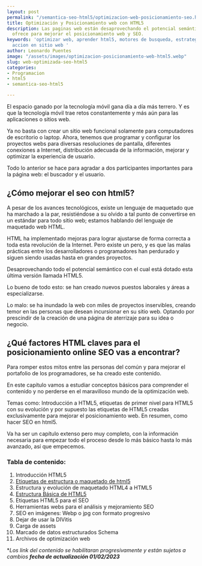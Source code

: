 ```yaml
---
layout: post
permalink: "/semantica-seo-html5/optimizacion-web-posicionamiento-seo.html"
title: Optimización y Posicionamiento web con HTML5
description: Las paginas web están desaprovechando el potencial semántico que html5
  ofrece para mejorar el posicionamiento web y SEO.
keywords: 'optimizar web, aprender html5, motores de busqueda, estrategia de negocio,
  accion en sitio web '
author: Leonardo Puentes
image: "/assets/images/optimizacion-posicionamiento-web-html5.webp"
slug: web-optimizada-seo-html5
categories:
- Programacion
- html5
- semantica-seo-html5

---
```

El espacio ganado por la tecnología móvil gana día a día más terrero. Y es que la tecnología móvil trae retos constantemente y más aún para las aplicaciones o sitios web.

Ya no basta con crear un sitio web funcional solamente para computadores de escritorio o laptop. Ahora, tenemos que programar y configurar los proyectos webs para diversas resoluciones de pantalla,  diferentes conexiones a Internet, distribución adecuada de la información, mejorar y optimizar la experiencia de usuario.

Todo lo anterior se hace para agradar a dos participantes importantes para la página web: el buscador y el usuario.

## ¿Cómo mejorar el seo con html5?

A pesar de los avances tecnológicos, existe un lenguaje de maquetado que ha marchado a la par, resistiéndose a su olvido a tal punto de convertirse en un estándar para todo sitio web; estamos hablando del lenguaje de maquetado web HTML.

HTML ha implementado mejoras para lograr ajustarse de forma correcta a toda esta revolución de la Internet. Pero existe un pero, y es que las malas prácticas entre los desarrolladores o programadores han perdurado y siguen siendo usadas hasta en grandes proyectos.

Desaprovechando todo el potencial semántico con el cual está dotado esta última versión llamada HTML5.

Lo bueno de todo esto: se han creado nuevos puestos laborales y áreas a especializarse.

Lo malo: se ha inundado la web con miles de proyectos inservibles, creando temor en las personas que desean incursionar en su sitio web. Optando por prescindir de la creación de una página de aterrizaje para su idea o negocio.

## ¿Qué factores HTML claves para el posicionamiento online SEO vas a encontrar?

Para romper estos mitos entre las personas del común y para mejorar el portafolio  de los programadores, se ha creado este contenido.

En este capítulo vamos a estudiar conceptos básicos para comprender el contenido y no perderse en el maravilloso mundo de la optimización web.

Temas como: Introducción a HTML5, etiquetas de primer nivel para HTML5 con su evolución y por supuesto las etiquetas de HTML5 creadas exclusivamente para mejorar el posicionamiento web. En resumen, como hacer SEO en html5.

Va ha ser un capítulo extenso pero muy completo, con la información necesaria para empezar todo el proceso desde lo más básico hasta lo más avanzado, así que empecemos.

### Tabla de contenido:

 1. Introducción HTML5
 2. [Etiquetas de estructura o maquetado de html5](/semantica-seo-html5/estructura-basica-html5.html "Etiquetas para el maquetado en html5")
 3. Estructura y evolución de maquetado HTML4 a HTML5
 4. [Estructura Básica de HTML5](/semantica-seo-html5/estructura-basica-html5.html#estruc-semantic "estructura semantica de html5")
 5. Etiquetas HTML5 para el SEO
 6. Herramientas webs para el análisis y mejoramiento SEO
 7. SEO en imágenes: Webp o jpg con formato progresivo
 8. Dejar de usar la DIVitis
 9. Carga de assets
10. Marcado de datos estructurados Schema
11. Archivos de optimización web

\*_Los link del contenido se habilitaran progresivamente y están sujetos a cambios **fecha de actualización 01/02/2023**_